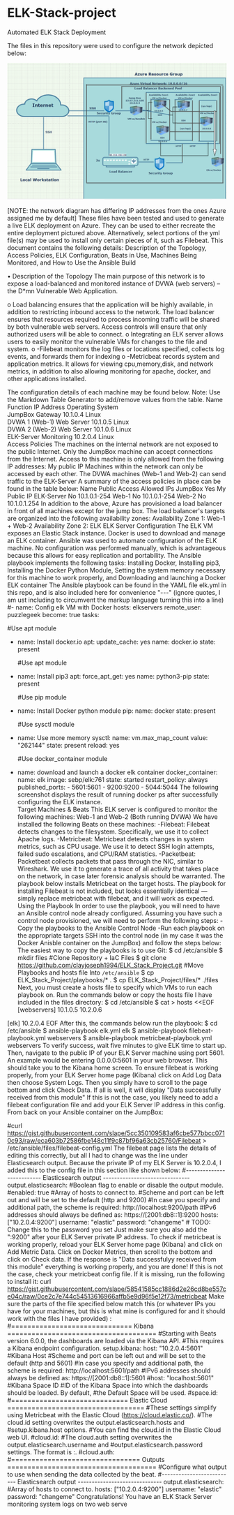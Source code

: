 # ELK-Stack-project
Automated ELK Stack Deployment

The files in this repository were used to configure the network depicted below: 

![alt text](https://github.com/japkaur17/ELK-Stack-project/blob/main/images/ELK%20NW.PNG) 

[NOTE: the network diagram has differing IP addresses from the ones Azure assigned me by default]
These files have been tested and used to generate a live ELK deployment on Azure. They can be used to either recreate the entire deployment pictured above. Alternatively, select portions of the yml file(s) may be used to install only certain pieces of it, such as Filebeat.
This document contains the following details: Description of the Topology, Access Policies, ELK Configuration, Beats in Use, Machines Being Monitored, and How to Use the Ansible Build


•	Description of the Topology
The main purpose of this network is to expose a load-balanced and monitored instance of DVWA (web servers) – the D*mn Vulnerable Web Application.

o	Load balancing ensures that the application will be highly available, in addition to restricting inbound access to the network. The load balancer ensures that resources required to process incoming traffic will be shared by both vulnerable web servers. Access controls will ensure that only authorized users will be able to connect.
o	Integrating an ELK server allows users to easily monitor the vulnerable VMs for changes to the file and system.
o	-Filebeat monitors the log files or locations specified, collects log events, and forwards them for indexing
o	-Metricbeat records system and application metrics. It allows for viewing cpu,memory,disk, and network metrics, in addition to also allowing monitoring for apache, docker, and other applications installed.


The configuration details of each machine may be found below. Note: Use the Markdown Table Generator to add/remove values from the table.
Name	Function	IP Address	Operating System	
JumpBox	Gateway	10.1.0.4	Linux	
DVWA 1 (Web-1)	Web Server	10.1.0.5	Linux	
DVWA 2 (Web-2)	Web Server	10.1.0.6	Linux	
ELK-Server	Monitoring	10.2.0.4	Linux	
Access Policies
The machines on the internal network are not exposed to the public Internet.
Only the JumpBox machine can accept connections from the Internet. Access to this machine is only allowed from the following IP addresses: My public IP
Machines within the network can only be accessed by each other. The DVWA machines (Web-1 and Web-2) can send traffic to the ELK-Server
A summary of the access policies in place can be found in the table below:
Name	Public Access	Allowed IPs
JumpBox	Yes	My Public IP
ELK-Server	No	10.1.0.1-254
Web-1	No	10.1.0.1-254
Web-2	No	10.1.0.1.254
In addition to the above, Azure has provisioned a load balancer in front of all machines except for the jump box. The load balancer's targets are organized into the following availability zones:
Availability Zone 1: Web-1 + Web-2 Availability Zone 2: ELK
ELK Server Configuration
The ELK VM exposes an Elastic Stack instance. Docker is used to download and manage an ELK container.
Ansible was used to automate configuration of the ELK machine. No configuration was performed manually, which is advantageous because this allows for easy replication and portability.
The Ansible playbook implements the following tasks: Installing Docker, Installing pip3, Installing the Docker Python Module, Setting the system memory necessary for this machine to work properly, and Downloading and launching a Docker ELK container
The Ansible playbook can be found in the YAML file elk.yml in this repo, and is also included here for convenience
"---" (ignore quotes, I am ust including to circumvent the markup language turning this into a line)
#- name: Config elk VM with Docker
 hosts: elkservers
 remote_user: puzzlegeek
 become: true
 tasks:

   #Use apt module
  - name: Install docker.io
    apt:
      update_cache: yes
      name: docker.io
      state: present
    
    #Use apt module
  - name: Install pip3
    apt:
      force_apt_get: yes
      name: python3-pip
      state: present

    #Use pip module
  - name: Install Docker python module
    pip:
      name: docker
      state: present

    #Use sysctl module
  - name: Use more memory
    sysctl:
      name: vm.max_map_count
      value: "262144"
      state: present
      reload: yes

    #Use docker_container module
  - name: download and launch a docker elk container
    docker_container:
      name: elk
      image: sebp/elk:761
      state: started
      restart_policy: always
      published_ports:
        - 5601:5601
        - 9200:9200
        - 5044:5044
The following screenshot displays the result of running docker ps after successfully configuring the ELK instance.  
Target Machines & Beats
This ELK server is configured to monitor the following machines: Web-1 and Web-2 (Both running DVWA)
We have installed the following Beats on these machines: -Filebeat: Filebeat detects changes to the filesystem. Specifically, we use it to collect Apache logs. -Metricbeat: Metricbeat detects changes in system metrics, such as CPU usage. We use it to detect SSH login attempts, failed sudo escalations, and CPU/RAM statistics. -Packetbeat: Packetbeat collects packets that pass through the NIC, similar to Wireshark. We use it to generate a trace of all activity that takes place on the network, in case later forensic analysis should be warranted.
The playbook below installs Metricbeat on the target hosts. The playbook for installing Filebeat is not included, but looks essentially identical — simply replace metricbeat with filebeat, and it will work as expected.
Using the Playbook
In order to use the playbook, you will need to have an Ansible control node already configured. Assuming you have such a control node provisioned, we will need to perform the following steps: -Copy the playbooks to the Ansible Control Node -Run each playbook on the appropriate targets
SSH into the control node (in my case it was the Docker Anisble container on the JumpBox) and follow the steps below:
The easiest way to copy the playbooks is to use Git:
$ cd /etc/ansible
$ mkdir files
#Clone Repository + IaC Files
$ git clone https://github.com/clayjoseph1994/ELK_Stack_Project.git
#Move Playbooks and hosts file Into `/etc/ansible`
$ cp ELK_Stack_Project/playbooks/* .
$ cp ELK_Stack_Project/files/* ./files
Next, you must create a hosts file to specify which VMs to run each playbook on. Run the commands below or copy the hosts file I have included in the files directory:
$ cd /etc/ansible
$ cat > hosts <<EOF
[webservers]
10.1.0.5
10.2.0.6

[elk]
10.2.0.4
EOF
After this, the commands below run the playbook:
$ cd /etc/ansible
$ ansible-playbook elk.yml elk
$ ansible-playbook filebeat-playbook.yml webservers
$ ansible-playbook metricbeat-playbook.yml webservers
To verify success, wait five minutes to give ELK time to start up.
Then, navigate to the public IP of your ELK Server machine using port 5601. An example would be entering 0.0.0.0:5601 in your web browser. This should take you to the Kibana home screen.
To ensure filebeat is working properly, from your ELK Server home page (Kibana) click on Add Log Data then choose System Logs. Then you simply have to scroll to the page bottom and click Check Data. If all is well, it will display "Data successfully received from this module"
If this is not the case, you likely need to add a filebeat configuration file and add your ELK Server IP address in this config.
From back on your Ansible container on the JumpBox:

 

 

 
#curl https://gist.githubusercontent.com/slape/5cc350109583af6cbe577bbcc0710c93/raw/eca603b72586fbe148c11f9c87bf96a63cb25760/Filebeat > /etc/ansible/files/filebeat-config.yml
The filebeat page lists the details of editing this correctly, but all I had to change was the line under Elasticsearch output. Because the private IP of my ELK Server is 10.2.0.4, I added this to the config file in this section like shown below:
#-------------------------- Elasticsearch output ------------------------------- output.elasticsearch: #Boolean flag to enable or disable the output module. #enabled: true
#Array of hosts to connect to. #Scheme and port can be left out and will be set to the default (http and 9200) #In case you specify and additional path, the scheme is required: http://localhost:9200/path #IPv6 addresses should always be defined as: https://[2001:db8::1]:9200 hosts: ["10.2.0.4:9200"] username: "elastic" password: "changeme" # TODO: Change this to the password you set
Just make sure you also add the ":9200" after your ELK Server private IP address.
To check if metricbeat is working properly, reload your ELK Server home page (Kibana) and click on Add Metric Data. Click on Docker Metrics, then scroll to the bottom and click on Check data. If the response is "Data successfulyy received from this module" everything is working properly, and you are done!
If this is not the case, check your metricbeat config file. If it is missing, run the following to install it: curl https://gist.githubusercontent.com/slape/58541585cc1886d2e26cd8be557ce04c/raw/0ce2c7e744c54513616966affb5e9d96f5e12f73/metricbeat
Make sure the parts of the file specified below match this (or whatever IPs you have for your machines, but this is what mine is configured for and it should work with the files I have provided) : #============================== Kibana =====================================
#Starting with Beats version 6.0.0, the dashboards are loaded via the Kibana API. #This requires a Kibana endpoint configuration. setup.kibana: host: "10.2.0.4:5601"
#Kibana Host #Scheme and port can be left out and will be set to the default (http and 5601) #In case you specify and additional path, the scheme is required: http://localhost:5601/path #IPv6 addresses should always be defined as: https://[2001:db8::1]:5601 #host: "localhost:5601"
#Kibana Space ID #ID of the Kibana Space into which the dashboards should be loaded. By default, #the Default Space will be used. #space.id:
#============================= Elastic Cloud ==================================
#These settings simplify using Metricbeat with the Elastic Cloud (https://cloud.elastic.co/).
#The cloud.id setting overwrites the output.elasticsearch.hosts and #setup.kibana.host options. #You can find the cloud.id in the Elastic Cloud web UI. #cloud.id:
#The cloud.auth setting overwrites the output.elasticsearch.username and #output.elasticsearch.password settings. The format is <user>:<pass>. #cloud.auth:
#================================ Outputs =====================================
#Configure what output to use when sending the data collected by the beat.
#-------------------------- Elasticsearch output ------------------------------ output.elasticsearch: #Array of hosts to connect to. hosts: ["10.2.0.4:9200"] username: "elastic" password: "changeme"
Congratulations! You have an ELK Stack Server monitoring system logs on two web serve

 

 
